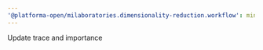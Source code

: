 ```yaml
---
'@platforma-open/milaboratories.dimensionality-reduction.workflow': minor
---
```


Update trace and importance
